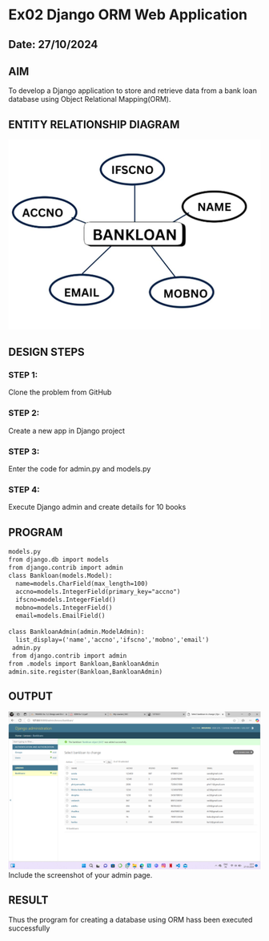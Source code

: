 # Ex02 Django ORM Web Application
## Date: 27/10/2024

## AIM
To develop a Django application to store and retrieve data from a bank loan database using Object Relational Mapping(ORM).

## ENTITY RELATIONSHIP DIAGRAM
![alt text](<web flow chart-2-1.jpg>)


## DESIGN STEPS

### STEP 1:
Clone the problem from GitHub

### STEP 2:
Create a new app in Django project

### STEP 3:
Enter the code for admin.py and models.py

### STEP 4:
Execute Django admin and create details for 10 books

## PROGRAM
```
models.py
from django.db import models
from django.contrib import admin
class Bankloan(models.Model):
  name=models.CharField(max_length=100)
  accno=models.IntegerField(primary_key="accno")
  ifscno=models.IntegerField()
  mobno=models.IntegerField()
  email=models.EmailField()
   
class BankloanAdmin(admin.ModelAdmin):
  list_display=('name','accno','ifscno','mobno','email')
 admin.py
 from django.contrib import admin
from .models import Bankloan,BankloanAdmin
admin.site.register(Bankloan,BankloanAdmin)
```
## OUTPUT
![alt text](<fwad bankloan.png>)
Include the screenshot of your admin page.


## RESULT
Thus the program for creating a database using ORM hass been executed successfully
